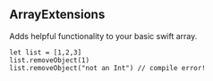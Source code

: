 ## ArrayExtensions

Adds helpful functionality to your basic swift array.

```
let list = [1,2,3]
list.removeObject(1)
list.removeObject("not an Int") // compile error!
```
